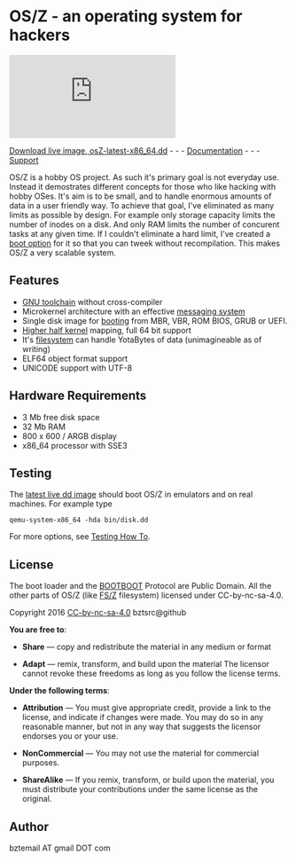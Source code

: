 OS/Z - an operating system for hackers
======================================

![OS/Z](http://forum.osdev.org/download/file.php?avatar=17273_1482039401.png)

[Download live image, osZ-latest-x86_64.dd](https://github.com/bztsrc/osz/blob/master/bin/disk.dd?raw=true)   - - -   [Documentation](https://github.com/bztsrc/osz/tree/master/docs)   - - -   [Support](http://forum.osdev.org/viewtopic.php?f=2&t=30914&p=266383)

OS/Z is a hobby OS project. As such it's primary goal is not
everyday use. Instead it demostrates different concepts
for those who like hacking with hobby OSes. It's aim is
to be small, and to handle enormous amounts of data in
a user friendly way. To achieve that goal, I've eliminated
as many limits as possible by design.
For example only storage capacity limits the number of inodes
on a disk. And only RAM limits the number of concurent tasks
at any given time. If I couldn't eliminate a hard limit, I've
created a [boot option](https://github.com/bztsrc/osz/tree/master/docs/bootopts.md) for it so that you
can tweek without recompilation. This makes OS/Z a very scalable system.

Features
--------

 - [GNU toolchain](https://github.com/bztsrc/osz/tree/master/docs/compile.md) without cross-compiler
 - Microkernel architecture with an effective [messaging system](https://github.com/bztsrc/osz/tree/master/docs/messages.md)
 - Single disk image for [booting](https://github.com/bztsrc/osz/tree/master/docs/boot.md) from MBR, VBR, ROM BIOS, GRUB or UEFI.
 - [Higher half kernel](https://github.com/bztsrc/osz/tree/master/docs/memory.md) mapping, full 64 bit support
 - It's [filesystem](https://github.com/bztsrc/osz/tree/master/docs/fs.md) can handle YotaBytes of data (unimagineable as of writing)
 - ELF64 object format support
 - UNICODE support with UTF-8

Hardware Requirements
---------------------

 - 3 Mb free disk space
 - 32 Mb RAM
 - 800 x 600 / ARGB display
 - x86_64 processor with SSE3

Testing
-------

The [latest live dd image](https://github.com/bztsrc/osz/blob/master/bin/disk.dd?raw=true) should boot OS/Z in emulators and on real machines. For example type

```shell
qemu-system-x86_64 -hda bin/disk.dd
```
For more options, see [Testing How To](https://github.com/bztsrc/osz/tree/master/docs/howto1-testing.md).

License
-------

The boot loader and the [BOOTBOOT](https://github.com/bztsrc/osz/blob/master/loader) Protocol are Public Domain.
All the other parts of OS/Z (like [FS/Z](https://github.com/bztsrc/osz/blob/master/docs/fs.md) filesystem) licensed under CC-by-nc-sa-4.0.

 Copyright 2016 [CC-by-nc-sa-4.0](https://creativecommons.org/licenses/by-nc-sa/4.0/) bztsrc@github
 
**You are free to**:

 - **Share** — copy and redistribute the material in any medium or format

 - **Adapt** — remix, transform, and build upon the material
     The licensor cannot revoke these freedoms as long as you follow
     the license terms.
 
**Under the following terms**:

 - **Attribution** — You must give appropriate credit, provide a link to
     the license, and indicate if changes were made. You may do so in
     any reasonable manner, but not in any way that suggests the
     licensor endorses you or your use.

 - **NonCommercial** — You may not use the material for commercial purposes.

 - **ShareAlike** — If you remix, transform, or build upon the material,
     you must distribute your contributions under the same license as
     the original.

Author
------

bztemail AT gmail DOT com
